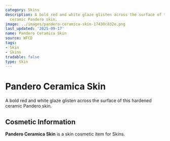 ```yaml
---
category: Skins
description: A bold red and white glaze glisten across the surface of this hardened
  ceramic Pandero skin.
image: ../images/pandero-ceramica-skin-17430c832e.png
last_updated: '2025-09-17'
name: Pandero Ceramica Skin
source: WFCD
tags:
- Skin
- Skins
tradable: false
type: Skin
---
```


# Pandero Ceramica Skin

A bold red and white glaze glisten across the surface of this hardened ceramic Pandero skin.

## Cosmetic Information

**Pandero Ceramica Skin** is a skin cosmetic item for Skins.

